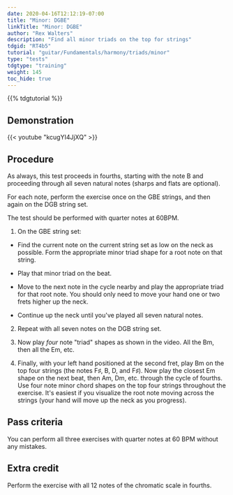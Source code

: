```yaml
---
date: 2020-04-16T12:12:19-07:00
title: "Minor: DGBE"
linkTitle: "Minor: DGBE"
author: "Rex Walters"
description: "Find all minor triads on the top for strings"
tdgid: "RT4b5"
tutorial: "guitar/Fundamentals/harmony/triads/minor"
type: "tests"
tdgtype: "training"
weight: 145
toc_hide: true
---
```


{{% tdgtutorial %}}

## Demonstration

{{< youtube "kcugYI4JjXQ" >}}

## Procedure

As always, this test proceeds in fourths, starting with the note B and proceeding through all seven natural notes (sharps and flats are optional).

For each note, perform the exercise once on the GBE strings, and then again on the DGB string set.

The test should be performed with quarter notes at 60BPM.

1. On the GBE string set:

  * Find the current note on the current string set as low on the neck as possible. Form the appropriate minor triad shape for a root note on that string.

  * Play that minor triad on the beat.

  * Move to the next note in the cycle nearby and play the appropriate triad for that root note. You should only need to move your hand one or two frets higher up the neck.

  * Continue up the neck until you've played all seven natural notes.

2. Repeat with all seven notes on the DGB string set.

3. Now play *four* note "triad" shapes as shown in the video. All the Bm, then all
   the Em, etc.

4. Finally, with your left hand positioned at the second fret, play Bm on the
   top four strings (the notes F&sharp;, B, D, and F&sharp;). Now play the
   closest Em shape on the next beat, then Am, Dm, etc. through the cycle of
   fourths. Use four note minor chord shapes on the top four strings throughout
   the exercise. It's easiest if you visualize the root note moving across the
   strings (your hand will move up the neck as you progress).


## Pass criteria

You can perform all three exercises with quarter notes at 60 BPM without any mistakes.

## Extra credit

Perform the exercise with all 12 notes of the chromatic scale in fourths.
